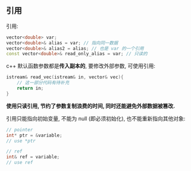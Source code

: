 ## 引用

引用:

```cpp
vector<double> var;
vector<double>& alias = var; // 指向同一数据
vector<double>& alias2 = alias; // 也是 var 的一个引用
const vector<double>& read_only_alias = var; // 只读的
```

c++ 默认函数参数都是**传入副本的**, 要修改外部参数, 可使用引用:

```cpp
istream& read_vec(istream& in, vector& vec){ 
	// 这一部分代码有待补充 
	return in; 
} 
```

**使用只读引用, 节约了参数复制浪费的时间, 同时还能避免外部数据被篡改.**

引用只能指向初始变量, 不能为 null (即必须初始化), 也不能重新指向其他对象:

```cpp
// pointer
int* ptr = &variable;
// use *ptr

// ref
int& ref = variable;
// use ref
``` 

